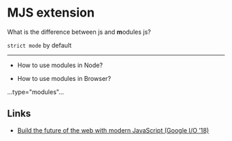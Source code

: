 # MJS extension

What is the difference between js and **m**odules js?

`strict mode` by default

---

- How to use modules in Node?

- How to use modules in Browser?

...type="modules"...

## Links

- [Build the future of the web with modern JavaScript (Google I/O ’18)
](https://youtu.be/mIWCLOftfRw?list=PLNYkxOF6rcIC4NQeXpdAy0RbOACI66Hvf&t=459)
